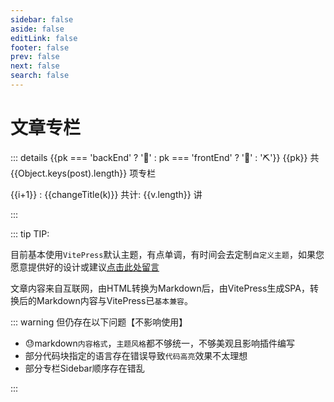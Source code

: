 ```yaml
---
sidebar: false
aside: false
editLink: false
footer: false
prev: false
next: false
search: false
---
```


<script setup>
import {data} from './posts.data.js';
import VPLink from 'vitepress/dist/client/theme-default/components/VPLink.vue';
import VPBadge from 'vitepress/dist/client/theme-default/components/VPBadge.vue';

function changeTitle(str){
    let t = str.replace(/\s+/g,"");
    const patten = /[0-9]*(-|_)/;
    const regExp = patten.exec(t);
    if (regExp!=null) return t.replace(regExp[0],"").replace("文档","");
    return str;
}
</script>




# 文章专栏

<div v-for="(post,pk) in data.folder" class="docIndex">

::: details {{pk === 'backEnd' ? ':pill:' : pk === 'frontEnd' ? ':dart:' : ':pick:'}} {{pk}}    <VPBadge :type="Object.keys(post).length>40 ? 'danger' : Object.keys(post).length>20 ? 'warning' : 'tip'">共 {{Object.keys(post).length}} 项专栏</VPBadge>

<p v-for="(v,k,i) in post">

{{i+1}} : <VPLink :href="'/posts/'+pk+'/'+k+'/'+v[0]">
{{changeTitle(k)}} <VPBadge :type="v.length>40 ? 'danger' : v.length>20 ? 'warning' : 'tip'">共计: {{v.length}} 讲</VPBadge></VPLink>

</p>

:::

</div>


::: tip TIP:

目前基本使用`VitePress`默认主题，有点单调，有时间会去定制`自定义主题`，如果您愿意提供好的设计或建议[点击此处留言](https://github.com/laoyitiao/laoyitiao.github.io/issues/new?title=主题设计)

文章内容来自互联网，由HTML转换为Markdown后，由VitePress生成SPA，转换后的Markdown内容与VitePress已`基本兼容`。

::: warning 但仍存在以下问题【不影响使用】

- :sweat:markdown`内容格式`，`主题风格`都不够统一，不够美观且影响插件编写
- 部分代码块指定的语言存在错误导致`代码高亮`效果不太理想
- 部分专栏Sidebar顺序存在错乱

:::
